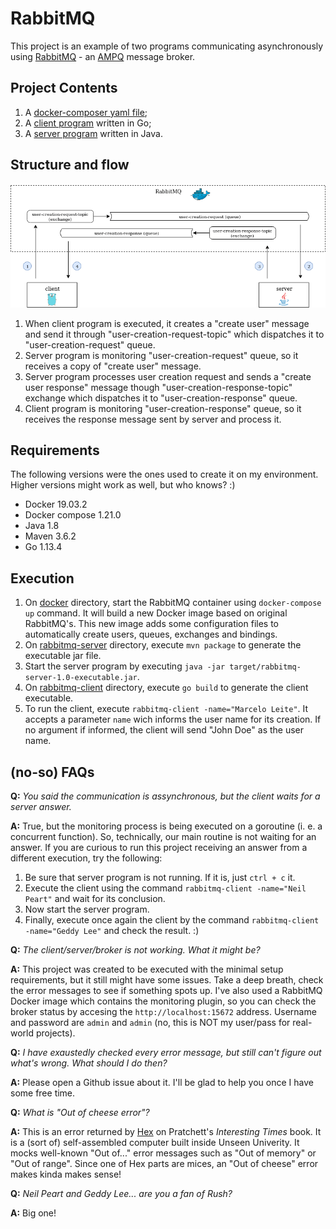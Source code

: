 # RabbitMQ

This project is an example of two programs communicating asynchronously using [RabbitMQ](https://www.rabbitmq.com/) - an [AMPQ](https://en.wikipedia.org/wiki/Advanced_Message_Queuing_Protocol) message broker.

## Project Contents
1. A [docker-composer yaml file](docker/docker-compose.yml);
2. A [client program](rabbitmq-client/) written in Go;
3. A [server program](rabbitmq-server/) written in Java.

## Structure and flow
![project structure](docs/structure.png)

1. When client program is executed, it creates a "create user" message and send it through "user-creation-request-topic" which dispatches it to "user-creation-request" queue.
2. Server program is monitoring "user-creation-request" queue, so it receives a copy of "create user" message.
3. Server program processes user creation request and sends a "create user response" message though "user-creation-response-topic" exchange which dispatches it to "user-creation-response" queue.
4. Client program is monitoring "user-creation-response" queue, so it receives the response message sent by server and process it.

## Requirements
The following versions were the ones used to create it on my environment. Higher versions might work as well, but who knows? :)
- Docker 19.03.2
- Docker compose 1.21.0
- Java 1.8
- Maven 3.6.2
- Go 1.13.4

## Execution
1. On [docker](docker/) directory, start the RabbitMQ container using `docker-compose up` command. It will build a new Docker image based on original RabbitMQ's. This new image adds some configuration files to automatically create users, queues, exchanges and bindings.
2. On [rabbitmq-server](rabbitmq-server/) directory, execute `mvn package` to generate the executable jar file.
3. Start the server program by executing `java -jar target/rabbitmq-server-1.0-executable.jar`.
4. On [rabbitmq-client](rabbitmq-client/) directory, execute `go build` to generate the client executable.
5. To run the client, execute `rabbitmq-client -name="Marcelo Leite"`. It accepts a parameter `name` wich informs the user name for its creation. If no argument if informed, the client will send "John Doe" as the user name.

## (no-so) FAQs

**Q:** _You said the communication is assynchronous, but the client waits for a server answer._

**A:** True, but the monitoring process is being executed on a goroutine (i. e. a concurrent function). So, technically, our main routine is not waiting for an answer.
If you are curious to run this project receiving an answer from a different execution, try the following:
1. Be sure that server program is not running. If it is, just `ctrl + c` it.
2. Execute the client using the command `rabbitmq-client -name="Neil Peart"` and wait for its conclusion.
3. Now start the server program.
4. Finally, execute once again the client by the command `rabbitmq-client -name="Geddy Lee"` and check the result. :)
  
**Q:** _The client/server/broker is not working. What it might be?_

**A:** This project was created to be executed with the minimal setup requirements, but it still might have some issues. Take a deep breath, check the error messages to see if something spots up. I've also used a RabbitMQ Docker image which contains the monitoring plugin, so you can check the broker status by accesing the `http://localhost:15672` address. Username and password are `admin` and `admin` (no, this is NOT my user/pass for real-world projects).

**Q:** _I have exaustedly checked every error message, but still can't figure out what's wrong. What should I do then?_

**A:** Please open a Github issue about it. I'll be glad to help you once I have some free time.

**Q:** _What is "Out of cheese error"?_

**A:** This is an error returned by [Hex](https://en.wikipedia.org/wiki/Hex_(Discworld)) on Pratchett's _Interesting Times_ book. It is a (sort of) self-assembled computer built inside Unseen Univerity. It mocks well-known "Out of..." error messages such as "Out of memory" or "Out of range". Since one of Hex parts are mices, an "Out of cheese" error makes kinda makes sense!

**Q:** _Neil Peart and Geddy Lee... are you a fan of Rush?_

**A:** Big one!
